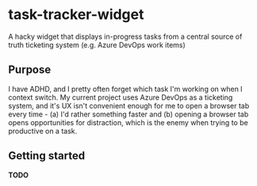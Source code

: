 # task-tracker-widget
A hacky widget that displays in-progress tasks from a central source of truth ticketing system (e.g. Azure DevOps work items)

## Purpose

I have ADHD, and I pretty often forget which task I'm working on when I context switch. My current project uses Azure DevOps as a ticketing system, and it's UX isn't convenient enough for me to open a browser tab every time - (a) I'd rather something faster and (b) opening a browser tab opens opportunities for distraction, which is the enemy when trying to be productive on a task.

## Getting started

<!-- TODO: write getting started -->
**TODO**
